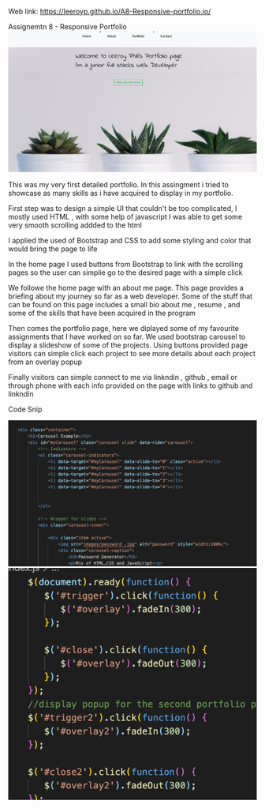 Web link: https://leeroyp.github.io/A8-Responsive-portfolio.io/



Assignemtn 8 - Responsive Portfolio 
![](images/pageSnip.png)

This was my very first detailed portfolio.  In this assingment i tried to showcase as many skills as i have acquired to display in my portfolio. 

First step was to design a simple UI that couldn't be too complicated, I mostly used HTML , with some help of javascript I was able to get some very smooth scrolling addded to the html 

I applied the used of Bootstrap and CSS to add some styling and color that would bring the page to life 

In the home page I used buttons from Bootstrap to link with the scrolling pages so the user can simplie go to the desired page with a simple click

We followe the home page with an about me page. This page provides a briefing about my journey so far as a web developer. Some of the stuff that can be found on this page includes a small bio about me , resume , and some of the skills that have been acquired in the program 

Then comes the portfolio page, here we diplayed some of my favourite assignments that I have worked on so far.  We used bootstrap carousel to display a slideshow of some of the projects. Using buttons provided  page visitors can simple click each project to see more details about each project from an overlay popup 

Finally visitors can simple connect to me via linkndin , github , email or through phone with each info provided on the page with links to github and linkndin

Code Snip

![](images/code.png)
![](images/code2.png)


